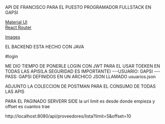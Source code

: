 
 API DE FRANCISCO PARA EL PUESTO PROGRAMADOR FULLSTACK EN GAPSI


[Material UI](https://create-react-app.dev/)<br>
[React Router](https://reactrouter.com/)<br>

[Images](https://free3dicon.com/)<br>

EL BACKEND ESTA HECHO CON JAVA

#login

ME DIO TIEMPO DE PONERLE LOGIN CON JWT PARA EL USAR TOEKEN EN TODAS LAS APIS(LA SEGURIDAD ES IMPORTANTE)
---USUARIO: GAPSI
---PASS: GAPSI
DEFINIDOS EN UN ARCHICO JSON  LLAMADO usuarios.json

ADJUNTO LA COLECCION DE POSTMAN PARA EL CONSUMO DE TODAS LAS APIS

PARA EL PAGINADO SERVERR SIDE
la url
limit es desde donde empieza y offset es cuantos trae


http://localhost:8080/api/proveedores/lista?limit=5&offset=10
 
